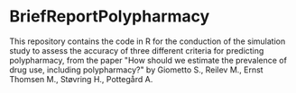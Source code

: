 # BriefReportPolypharmacy
This repository contains the code in R for the conduction of the simulation study to assess the accuracy of three different criteria for predicting polypharmacy, from the paper "How should we estimate the prevalence of drug use, including polypharmacy?" by Giometto S., Reilev M., Ernst Thomsen M., Støvring H., Pottegård A.
